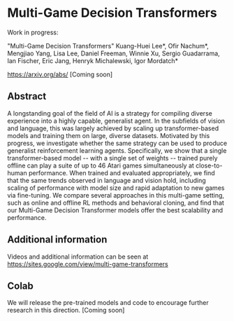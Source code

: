 # Multi-Game Decision Transformers


Work in progress:

"Multi-Game Decision Transformers"
Kuang-Huei Lee*, Ofir Nachum*, Mengjiao Yang, Lisa Lee, Daniel Freeman, Winnie Xu, Sergio Guadarrama, Ian Fischer, Eric Jang, Henryk Michalewski, Igor Mordatch*

https://arxiv.org/abs/ [Coming soon]


## Abstract


A longstanding goal of the field of AI is a strategy for compiling diverse experience into a highly capable, generalist agent.
In the subfields of vision and language, this was largely achieved by scaling up transformer-based models and training them on large, diverse datasets.
Motivated by this progress, we investigate whether the same strategy can be used to produce generalist reinforcement learning agents.
Specifically, we show that a single transformer-based model -- with a single set of weights -- trained purely offline can play a suite of up to 46 Atari games simultaneously at close-to-human performance.
When trained and evaluated appropriately, we find that the same trends observed in language and vision hold, including scaling of performance with model size and rapid adaptation to new games via fine-tuning.
We compare several approaches in this multi-game setting, such as online and offline RL methods and behavioral cloning, and find that our Multi-Game Decision Transformer models offer the best scalability and performance.



## Additional information

Videos and additional information can be seen at https://sites.google.com/view/multi-game-transformers


## Colab

We will release the pre-trained models and code to encourage further research in this direction. [Coming soon]
